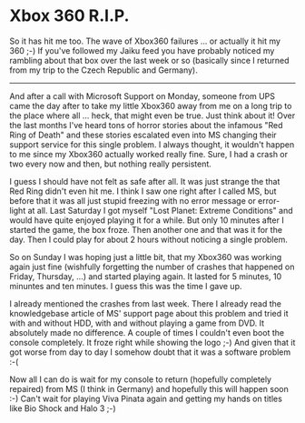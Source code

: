 # Xbox 360 R.I.P.

So it has hit me too. The wave of Xbox360 failures ... or actually it hit my 360 ;-) If you've followed my Jaiku feed you have probably noticed my rambling about that box over the last week or so (basically since I returned from my trip to the Czech Republic and Germany). 

-------------------------------

And after a call with Microsoft Support on Monday, someone from UPS came the day after to take my little Xbox360 away from me on a long trip to the place where all ... heck, that might even be true. Just think about it! Over the last months I've heard tons of horror stories about the infamous "Red Ring of Death" and these stories escalated even into MS changing their support service for this single problem. I always thought, it wouldn't happen to me since my Xbox360 actually worked really fine. Sure, I had a crash or two every now and then, but nothing really persistent.

I guess I should have not felt as safe after all. It was just strange the that Red Ring didn't even hit me. I think I saw one right after I called MS, but before that it was all just stupid freezing with no error message or error-light at all. Last Saturday I got myself "Lost Planet: Extreme Conditions" and would have quite enjoyed playing it for a while. But only 10 minutes after I started the game, the box froze. Then another one and that was it for the day. Then I could play for about 2 hours without noticing a single problem. 

So on Sunday I was hoping just a little bit, that my Xbox360 was working again just fine (wishfully forgetting the number of crashes that happened on Friday, Thursday, ...) and started playing again. It lasted for 5 minutes, 10 minuntes and ten minutes. I guess this was the time I gave up.

I already mentioned the crashes from last week. There I already read the knowledgebase article of MS' support page about this problem and tried it with and without HDD, with and without playing a game from DVD. It absolutely made no difference. A couple of times I couldn't even boot the console completely. It froze right while showing the logo ;-) And given that it got worse from day to day I somehow doubt that it was a software problem :-(

Now all I can do is wait for my console to return (hopefully completely repaired) from MS (I think in Germany) and hopefully this will happen soon :-) Can't wait for playing Viva Pinata again and getting my hands on titles like Bio Shock and Halo 3 ;-)